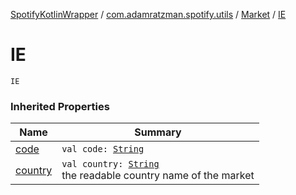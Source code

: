 [SpotifyKotlinWrapper](../../index.md) / [com.adamratzman.spotify.utils](../index.md) / [Market](index.md) / [IE](./-i-e.md)

# IE

`IE`

### Inherited Properties

| Name | Summary |
|---|---|
| [code](code.md) | `val code: `[`String`](https://kotlinlang.org/api/latest/jvm/stdlib/kotlin/-string/index.html) |
| [country](country.md) | `val country: `[`String`](https://kotlinlang.org/api/latest/jvm/stdlib/kotlin/-string/index.html)<br>the readable country name of the market |
